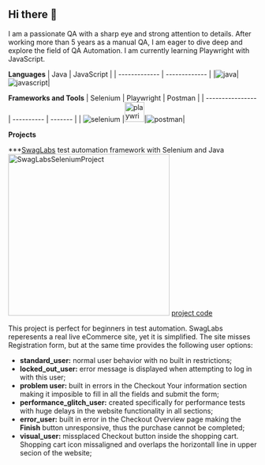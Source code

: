 ## Hi there 👋

<!--
**mtsonkova/mtsonkova** is a ✨ _special_ ✨ repository because its `README.md` (this file) appears on your GitHub profile.

Here are some ideas to get you started:

- 🔭 I’m currently working on ...
- 🌱 I’m currently learning ...
- 👯 I’m looking to collaborate on ...
- 🤔 I’m looking for help with ...
- 💬 Ask me about ...
- 📫 How to reach me: ...
- 😄 Pronouns: ...
- ⚡ Fun fact: ...
-->

I am a passionate QA with a sharp eye and strong attention to details. After working more than 5 years as a manual QA, I am eager to dive deep and explore the field of QA Automation. I am currently learning Playwright with JavaScript. 

**Languages**
| Java          | JavaScript |
| ------------- | ------------- |
|![java](https://github.com/user-attachments/assets/b8ac74d0-fde6-4e6c-9c27-c5a416d44f09)|![javascript](https://github.com/user-attachments/assets/b6964575-2534-4d3b-b1db-0abc45b83a35)|

**Frameworks and Tools**
| Selenium         | Playwright | Postman |
| ---------------- | ---------- | ------- |
| ![selenium](https://github.com/user-attachments/assets/b4254216-5583-45e3-975f-ca6cf186e261) |<img width="40" alt="playwrightlogoResized" src="https://github.com/user-attachments/assets/72cf9023-31a6-4a39-b93d-16a1d1d529c4">|![postman](https://github.com/user-attachments/assets/099b455f-1d53-4016-b6b4-6ecd39ec3666)|


**Projects**

***[SwagLabs](https://www.saucedemo.com/) test automation framework with Selenium and Java
<img width="327" alt="SwagLabsSeleniumProject" src="https://github.com/user-attachments/assets/12e0a67d-c494-4f4c-b8a2-0cb754213a44">
[project code](https://github.com/mtsonkova/SwagLabsTestAutomation)

This project is perfect for beginners in test automation. SwagLabs reperesents a real live eCommerce site, yet it is simplified. The site misses Registration form, but at the same time provides the following user options:
  * **standard_user:** normal user behavior with no built in restrictions;
  * **locked_out_user:** error message is displayed when attempting to log in with this user;
  * **problem user:** built in errors in the Checkout Your information section making it imposible to fill in all the fields and submit the form;
  *  **performance_glitch_user:** created specifically for performance tests with huge delays in the website functionality in all sections;
  *  **error_user:** built in error in the Checkout Overview page making the **Finish** button unresponsive, thus the purchase cannot be completed;
  *  **visual_user:** missplaced Checkout button inside the shopping cart. Shopping cart icon missaligned and overlaps the horizontall line in upper secion of the website;

